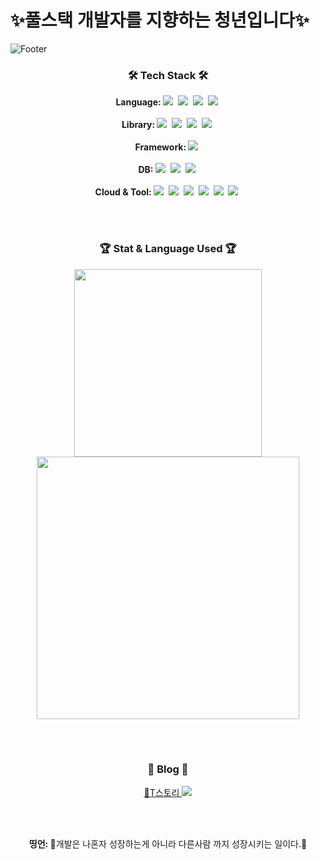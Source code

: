 # ✨풀스택 개발자를 지향하는 청년입니다✨
![Footer](https://capsule-render.vercel.app/api?type=waving&color=auto&height=200&section=footer&text=Gwemin%20Stack&fontSize=90)

<h3 align="center">🛠 Tech Stack 🛠</h3>


<p align="center" >
    <b>Language: </b>
    <img src="https://img.shields.io/badge/JavaScript-F7DF1E?style=plastic&logo=JavaScript&logoColor=yellow"/></a>&nbsp
    <img src="https://img.shields.io/badge/TypeScript-3178C6?style=plastic&logo=TypeScript&logoColor=white"/></a>&nbsp
    <img src="https://img.shields.io/badge/C++-00599C?style=plastic&logo=C%2B%2B&logoColor=white"/></a>&nbsp
    <img src="https://img.shields.io/badge/Python-00599C?style=plastic&logo=Python&logoColor=yellow"/></a>&nbsp
    </br></br>
    <b>Library: </b>
    <img src="https://img.shields.io/badge/React-61DAFB?style=plastic&logo=React&logoColor=blue"/></a>&nbsp
    <img src="https://img.shields.io/badge/react_native-%2320232a.svg?style=plastic&logo=react&logoColor=%2361DAFB"/></a>&nbsp
    <img src="https://img.shields.io/badge/Redux-764ABC?style=plastic&logo=Redux&logoColor=red"/></a>&nbsp
    <img src="https://img.shields.io/badge/Node.js-339933?style=plastic&logo=Node.js&logoColor=white"/></a>&nbsp
    </br></br>
    <b>Framework: </b>
    <img src="https://img.shields.io/badge/springboot-%236DB33F?style=plastic&logo=springboot&logoColor=white"/></a>&nbsp
    </br></br>
    <b>DB: </b>
    <img src="https://img.shields.io/badge/MySQL-4479A1?style=plastic&logo=MySQL&logoColor=white"/></a>&nbsp
    <img src="https://img.shields.io/badge/MongoDB-47A248?style=plastic&logo=MongoDB&logoColor=white"/></a>&nbsp
    <img src="https://img.shields.io/badge/Firebase-FFCA28?style=plastic&logo=Firebase&logoColor=white"/></a>&nbsp
    <br><br>
    <b>Cloud & Tool: </b>
    <img src="https://img.shields.io/badge/AWS-%23FF9900.svg?style=plastic&logo=amazon-aws&logoColor=white"/></a>&nbsp
    <img src="https://img.shields.io/badge/Terraform-7B42BC.svg?style=plastic&logo=Terraform&logoColor=white"/></a>&nbsp
    <img src="https://img.shields.io/badge/Ansible-EE0000.svg?style=plastic&logo=Ansible&logoColor=white"/></a>&nbsp
    <img src="https://img.shields.io/badge/Docker-2496ED.svg?style=plastic&logo=Docker&logoColor=white"/></a>&nbsp
    <img src="https://img.shields.io/badge/Kubernetes-326CE5.svg?style=plastic&logo=Kubernetes&logoColor=white"/></a>&nbsp
    <img src="https://img.shields.io/badge/Jenkins-D24939.svg?style=plastic&logo=Jenkins&logoColor=white"/></a>&nbsp
</p>
</br></br>
<h3 align="center">🏆 Stat & Language Used 🏆</h3>
<p align="center">
    <img src="https://github-readme-stats.vercel.app/api/top-langs/?username=gwemin" width=300 />
    <img src="https://github-readme-stats.vercel.app/api?username=gwemin&show_icons=true&theme=cobalt" width=420 />
</p>
</br></br>
<h3 align="center">🎈 Blog 🎈</h3>
<p align="center"> 
<a href="https://testdev921.tistory.com/" target="_blank">🏀T스토리 <img src="https://img.shields.io/badge/Blogger-FF5722?style=for-the-badge&logo=Blogger&logoColor=white"></br></a>
</p>
</br></br>

<p align="center">
       <b>띵언: </b> 
        🎉개발은 나혼자 성장하는게 아니라 다른사람 까지 성장시키는 일이다.🎉
</p>
</br>

